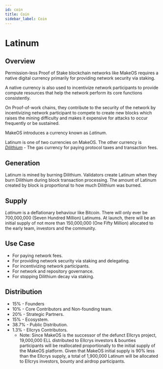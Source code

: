 ```yaml
---
id: coin
title: Coin
sidebar_label: Coin
---
```


# Latinum

## Overview

Permission-less Proof of Stake blockchain networks like MakeOS requires a native digital currency primarily for providing network security via staking. 

A native currency is also used to incentivize network participants to provide compute resources that help the network perform its core functions consistently.

On Proof-of-work chains, they contribute to the security of the network by incentivizing network participant to compete to create new blocks which raises the mining difficulty and makes it expensive for attacks to occur frequently or be sustained.

MakeOS introduces a currency known as _Latinum_. 

Latinum is one of two currencies on MakeOS. The other currency is [_Dilithium_](dilithium.md) _-_ The gas currency for paying protocol taxes and transaction fees.

## Generation

Latinum is mined by burning Dilithium. Validators create Latinum when they burn Dilithium during block transaction processing. The amount of Latinum created by block is proportional to how much Dilithium was burned. 

## Supply

_Latinum_ is a deflationary behaviour like Bitcoin. There will only ever be 700,000,000 \(Seven Hundred Million\) Latinums. At launch, there will be an initial supply of not more than 150,000,000 \(One Fifty Million\) allocated to the early team, investors and the community. 

## Use Case

* For paying network fees.
* For providing network security via staking and delegating.
* For incentivizing network participants.
* For network and repository governance.
* For stopping Dilithium decay via staking. 

## Distribution

* 15% - Founders
* 10% - Core Contributors and Non-founding team.
* 20% - Strategic Partners.
* 15% - Ecosystem.
* 38.7% - Public Distribution.
* 1.3% - Ellcrys Contributors.
  * Note: Since MakeOS is the successor of the defunct Ellcrys project, 19,000,000 ELL distributed to Ellcrys investors & bounties participants will be reallocated proportionally to the initial supply of the MakeOS platform. Given that MakeOS initial supply is 90% less than the Ellcrys supply, a total of 1,900,000 Latinum will be allocated to Ellcrys investors, bounty and airdrop participants. 

